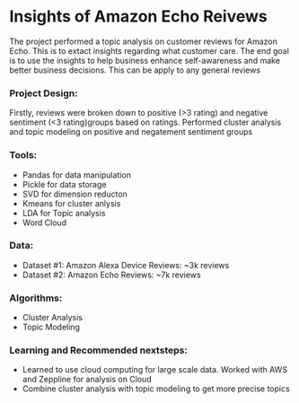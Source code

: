 # Insights of Amazon Echo Reivews

The project performed a topic analysis on customer reviews for Amazon Echo. This is to extact insights regarding what customer care. The end goal is to use the insights to help business enhance self-awareness and make better business decisions. This can be apply to any general reviews

### Project Design: 
Firstly, reviews were broken down to positive (>3 rating) and negative sentiment (<3 rating)groups based on ratings. Performed cluster analysis and topic modeling on positive and negatement sentiment groups 


### Tools: 
- Pandas for data manipulation
- Pickle for data storage
- SVD for dimension reducton
- Kmeans for cluster anlysis
- LDA for Topic analysis
- Word Cloud
 
### Data: 
- Dataset #1: Amazon Alexa Device Reviews: ~3k reviews 
- Dataset #2: Amazon Echo Reviews: ~7k reviews

### Algorithms:
- Cluster Analysis
- Topic Modeling

### Learning and Recommended nextsteps:
- Learned to use cloud computing for large scale data. Worked with AWS and Zeppline for analysis on Cloud
- Combine cluster analysis with topic modeling to get more precise topics

